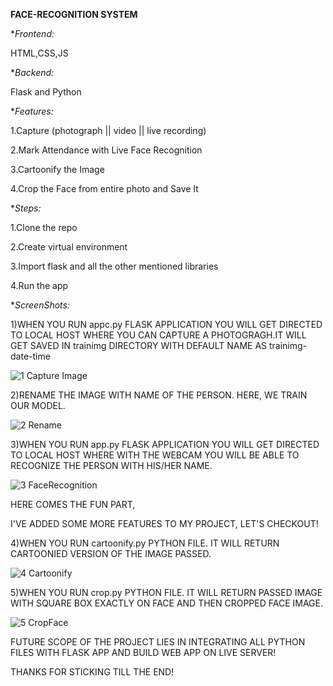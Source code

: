 **FACE-RECOGNITION SYSTEM**

**Frontend:*

HTML,CSS,JS

**Backend:*

Flask and Python

**Features:*

1.Capture (photograph || video || live recording)

2.Mark Attendance with Live Face Recognition

3.Cartoonify the Image

4.Crop the Face from entire photo and Save It

**Steps:*

1.Clone the repo

2.Create virtual environment

3.Import flask and all the other mentioned libraries

4.Run the app


**ScreenShots:*


1)WHEN YOU RUN appc.py FLASK APPLICATION YOU WILL GET DIRECTED TO LOCAL HOST WHERE YOU CAN CAPTURE A PHOTOGRAGH.IT WILL GET SAVED IN trainimg DIRECTORY WITH DEFAULT NAME AS trainimg-date-time

![1 Capture Image](https://user-images.githubusercontent.com/95841235/172396876-51baa61b-ccd3-46a7-af73-57583259e53f.jpg)


2)RENAME THE IMAGE WITH NAME OF THE PERSON. HERE, WE TRAIN OUR MODEL.

![2 Rename](https://user-images.githubusercontent.com/95841235/172396912-1e15c57d-1590-4e10-aa65-e893012ec9c6.jpg)


3)WHEN YOU RUN app.py FLASK APPLICATION YOU WILL GET DIRECTED TO LOCAL HOST WHERE WITH THE WEBCAM YOU WILL BE ABLE TO RECOGNIZE THE PERSON WITH HIS/HER NAME.

![3 FaceRecognition](https://user-images.githubusercontent.com/95841235/172396934-3738ae0d-b637-4e6f-aa9d-a94600deda19.jpg)


HERE COMES THE FUN PART,

I'VE ADDED SOME MORE FEATURES TO MY PROJECT, LET'S CHECKOUT!


4)WHEN YOU RUN cartoonify.py PYTHON FILE. IT WILL RETURN CARTOONIED VERSION OF THE IMAGE PASSED.

![4 Cartoonify](https://user-images.githubusercontent.com/95841235/172396983-7913ac95-ccff-417e-be0c-159875b659c3.jpg)


5)WHEN YOU RUN crop.py PYTHON FILE. IT WILL RETURN PASSED IMAGE WITH SQUARE BOX EXACTLY ON FACE AND THEN CROPPED FACE IMAGE.

![5 CropFace](https://user-images.githubusercontent.com/95841235/172397021-7739230a-20b2-475e-a799-32dc0756999b.jpg)



FUTURE SCOPE OF THE PROJECT LIES IN INTEGRATING ALL PYTHON FILES WITH FLASK APP AND BUILD WEB APP ON LIVE SERVER!

THANKS FOR STICKING TILL THE END!
